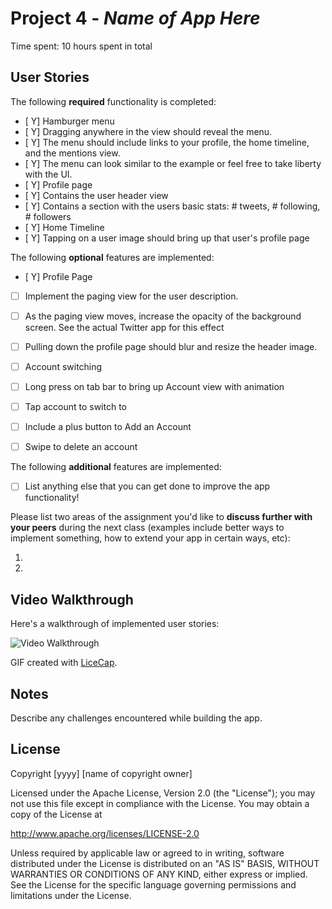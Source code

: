 # Project 4 - *Name of App Here*

Time spent: 10 hours spent in total

## User Stories

The following **required** functionality is completed:

- [ Y] Hamburger menu
- [ Y] Dragging anywhere in the view should reveal the menu.
- [ Y] The menu should include links to your profile, the home timeline, and the mentions view.
- [ Y] The menu can look similar to the example or feel free to take liberty with the UI.
- [ Y] Profile page
- [ Y] Contains the user header view
- [ Y] Contains a section with the users basic stats: # tweets, # following, # followers
- [ Y] Home Timeline
- [ Y] Tapping on a user image should bring up that user's profile page

The following **optional** features are implemented:

- [ Y] Profile Page
- [ ] Implement the paging view for the user description.
- [ ] As the paging view moves, increase the opacity of the background screen. See the actual Twitter app for this effect
- [ ] Pulling down the profile page should blur and resize the header image.
- [ ] Account switching
- [ ] Long press on tab bar to bring up Account view with animation
- [ ] Tap account to switch to
- [ ] Include a plus button to Add an Account
- [ ] Swipe to delete an account


The following **additional** features are implemented:

- [ ] List anything else that you can get done to improve the app functionality!

Please list two areas of the assignment you'd like to **discuss further with your peers** during the next class (examples include better ways to implement something, how to extend your app in certain ways, etc):

1.
2.


## Video Walkthrough

Here's a walkthrough of implemented user stories:

<img src='http://i.imgur.com/5Sarust.gif' title='Video Walkthrough' width='' alt='Video Walkthrough' />

GIF created with [LiceCap](http://www.cockos.com/licecap/).

## Notes

Describe any challenges encountered while building the app.

## License

Copyright [yyyy] [name of copyright owner]

Licensed under the Apache License, Version 2.0 (the "License");
you may not use this file except in compliance with the License.
You may obtain a copy of the License at

http://www.apache.org/licenses/LICENSE-2.0

Unless required by applicable law or agreed to in writing, software
distributed under the License is distributed on an "AS IS" BASIS,
WITHOUT WARRANTIES OR CONDITIONS OF ANY KIND, either express or implied.
See the License for the specific language governing permissions and
limitations under the License.